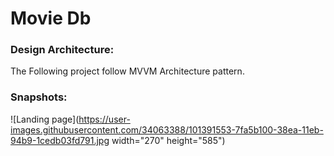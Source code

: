 # Movie Db

### Design Architecture: 

The Following project follow MVVM Architecture pattern.

### Snapshots:

![Landing page](https://user-images.githubusercontent.com/34063388/101391553-7fa5b100-38ea-11eb-94b9-1cedb03fd791.jpg width="270" height="585")


